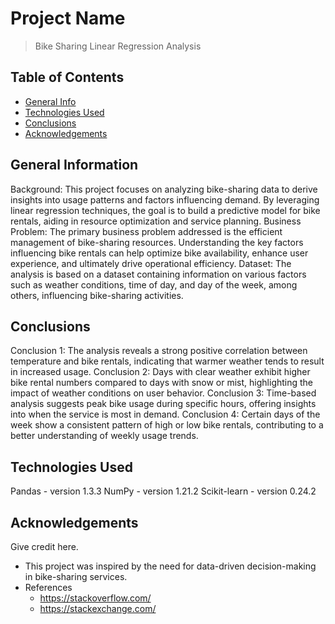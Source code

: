 # Project Name
> Bike Sharing Linear Regression Analysis


## Table of Contents
* [General Info](#general-information)
* [Technologies Used](#technologies-used)
* [Conclusions](#conclusions)
* [Acknowledgements](#acknowledgements)


## General Information
Background: This project focuses on analyzing bike-sharing data to derive insights into usage patterns and factors influencing demand. By leveraging linear regression techniques, the goal is to build a predictive model for bike rentals, aiding in resource optimization and service planning.
Business Problem: The primary business problem addressed is the efficient management of bike-sharing resources. Understanding the key factors influencing bike rentals can help optimize bike availability, enhance user experience, and ultimately drive operational efficiency.
Dataset: The analysis is based on a dataset containing information on various factors such as weather conditions, time of day, and day of the week, among others, influencing bike-sharing activities.


## Conclusions
Conclusion 1: The analysis reveals a strong positive correlation between temperature and bike rentals, indicating that warmer weather tends to result in increased usage.
Conclusion 2: Days with clear weather exhibit higher bike rental numbers compared to days with snow or mist, highlighting the impact of weather conditions on user behavior.
Conclusion 3: Time-based analysis suggests peak bike usage during specific hours, offering insights into when the service is most in demand.
Conclusion 4: Certain days of the week show a consistent pattern of high or low bike rentals, contributing to a better understanding of weekly usage trends.


## Technologies Used
Pandas - version 1.3.3
NumPy - version 1.21.2
Scikit-learn - version 0.24.2


## Acknowledgements
Give credit here.
- This project was inspired by the need for data-driven decision-making in bike-sharing services.
- References
    - https://stackoverflow.com/
    - https://stackexchange.com/
